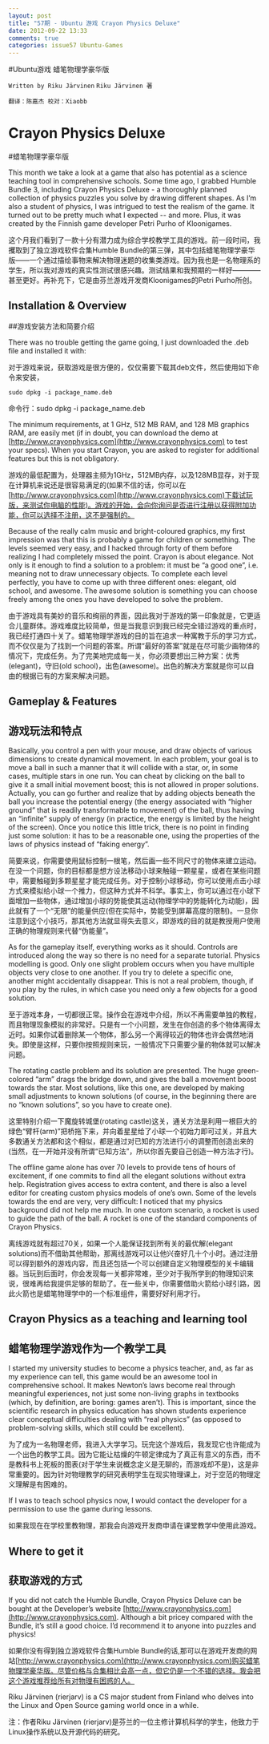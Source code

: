 ```yaml
---
layout: post
title: "57期 - Ubuntu 游戏 Crayon Physics Deluxe"
date: 2012-09-22 13:33
comments: true
categories: issue57 Ubuntu-Games
---
```


#Ubuntu游戏 蜡笔物理学豪华版

`Written by Riku Järvinen`
`Riku Järvinen 著`

`翻译：陈嘉杰 校对：Xiaobb`

# Crayon Physics Deluxe

#蜡笔物理学豪华版

This month we take a look at a game that also has potential as a science teaching tool in comprehensive schools. Some time ago, I grabbed Humble Bundle 3, including Crayon Physics Deluxe - a thoroughly planned collection of physics puzzles you solve by drawing different shapes. As I’m also a student of physics, I was intrigued to test the realism of the game. It turned out to be pretty much what I expected -- and more. Plus, it was created by the Finnish game developer Petri Purho of Kloonigames.

这个月我们看到了一款十分有潜力成为综合学校教学工具的游戏。前一段时间，我攫取到了独立游戏软件合集Humble Bundle的第三弹，其中包括蜡笔物理学豪华版——一个通过描绘事物来解决物理迷题的收集类游戏。因为我也是一名物理系的学生，所以我对游戏的真实性测试很感兴趣。测试结果和我预期的一样好————甚至更好。再补充下，它是由芬兰游戏开发商Kloonigames的Petri Purho所创。

## Installation & Overview

##游戏安装方法和简要介绍

There was no trouble getting the game going, I just downloaded the .deb file and installed it with:

对于游戏来说，获取游戏是很方便的，仅仅需要下载其deb文件，然后使用如下命令来安装，

    sudo dpkg -i package_name.deb

命令行：sudo dpkg -i package_name.deb

The minimum requirements, at 1 GHz, 512 MB RAM, and 128 MB graphics RAM, are easily met (if in doubt, you can download the demo at [http://www.crayonphysics.com](http://www.crayonphysics.com) to test your specs). When you start Crayon, you are asked to register for additional features but this is not obligatory.

游戏的最低配置为，处理器主频为1GHz，512MB内存，以及128MB显存，对于现在计算机来说还是很容易满足的(如果不信的话，你可以在[http://www.crayonphysics.com](http://www.crayonphysics.com)下载试玩版，来测试你电脑的性能)。游戏的开始，会向你询问是否进行注册以获得附加功能，你可以选择不注册，这不是强制的。

Because of the really calm music and bright-coloured graphics, my first impression was that this is probably a game for children or something. The levels seemed very easy, and I hacked through forty of them before realizing I had completely missed the point. Crayon is about elegance. Not only is it enough to find a solution to a problem: it must be “a good one”, i.e. meaning not to draw unnecessary objects. To complete each level perfectly, you have to come up with three different ones: elegant, old school, and awesome. The awesome solution is something you can choose freely among the ones you have developed to solve the problem. 

由于游戏具有美妙的音乐和绚丽的界面，因此我对于游戏的第一印象就是，它更适合儿童群体。游戏难度比较简单，但是当我意识到我已经完全错过游戏的重点时，我已经打通四十关了。蜡笔物理学游戏的目的旨在追求一种寓教于乐的学习方式，而不仅仅是为了找到一个问题的答案。所谓“最好的答案”就是在尽可能少画物体的情况下，完成任务。为了完美地完成每一关，你必须要想出三种方案：优秀(elegant)，守旧(old school)，出色(awesome)。出色的解决方案就是你可以自由的根据已有的方案来解决问题。

## Gameplay & Features

## 游戏玩法和特点

Basically, you control a pen with your mouse, and draw objects of various dimensions to create dynamical movement. In each problem, your goal is to move a ball in such a manner that it will collide with a star, or, in some cases, multiple stars in one run. You can cheat by clicking on the ball to give it a small initial movement boost; this is not allowed in proper solutions. Actually, you can go further and realize that by adding objects beneath the ball you increase the potential energy (the energy associated with “higher ground” that is readily transformable to movement) of the ball, thus having an “infinite” supply of energy (in practice, the energy is limited by the height of the screen). Once you notice this little trick, there is no point in finding just some solution: it has to be a reasonable one, using the properties of the laws of physics instead of “faking energy”. 

简要来说，你需要使用鼠标控制一根笔，然后画一些不同尺寸的物体来建立运动。在没一个问题，你的目标都是想方设法移动小球来触碰一颗星星，或者在某些问题中，需要触碰到多颗星星才能完成任务。对于控制小球移动，你可以使用点击小球方式来模拟给小球一个推力，但这种方式并不科学。事实上，你可以通过在小球下面增加一些物体，通过增加小球的势能使其运动(物理学中的势能转化为动能)，因此就有了一个“无限”的能量供应(但在实际中，势能受到屏幕高度的限制)。一旦你注意到这个小技巧，那其他方法就显得失去意义，即游戏的目的就是教授用户使用正确的物理规则来代替“伪能量”。

As for the gameplay itself, everything works as it should. Controls are introduced along the way so there is no need for a separate tutorial. Physics modelling is good. Only one slight problem occurs when you have multiple objects very close to one another. If you try to delete a specific one, another might accidentally disappear. This is not a real problem, though, if you play by the rules, in which case you need only a few objects for a good solution.

至于游戏本身，一切都很正常。操作会在游戏中介绍，所以不再需要单独的教程，而且物理现象模拟的非常好。只是有一个小问题，发生在你创造的多个物体离得太近时。如果你试着删除某一个物体，那么另一个离得较近的物体也许会偶然地消失。即使是这样，只要你按照规则来玩，一般情况下只需要少量的物体就可以解决问题。

The rotating castle problem and its solution are presented. The huge green-colored “arm” drags the bridge down, and gives the ball a movement boost towards the star. Most solutions, like this one, are developed by making small adjustments to known solutions (of course, in the beginning there are no “known solutions”, so you have to create one). 

这里特别介绍一下魔旋转城堡(rotating castle)这关，通关方法是利用一根巨大的绿色“臂杆(arm)”把桥拖下来，并向着星星给了小球一个初始力即可过关，并且大多数通关方法都和这个相似，都是通过对已知的方法进行小的调整而创造出来的(当然，在一开始并没有所谓“已知方法”，所以你首先要自己创造一种方法才行)。

The offline game alone has over 70 levels to provide tens of hours of excitement, if one commits to find all the elegant solutions without extra help. Registration gives access to extra content, and there is also a level editor for creating custom physics models of one’s own. Some of the levels towards the end are very, very difficult: I noticed that my physics background did not help me much.  In one custom scenario, a rocket is used to guide the path of the ball. A rocket is one of the standard components of Crayon Physics.

离线游戏就有超过70关，如果一个人能保证找到所有关的最优解(elegant solutions)而不借助其他帮助，那离线游戏可以让他兴奋好几十个小时。通过注册可以得到额外的游戏内容，而且还包括一个可以创建自定义物理模型的关卡编辑器。当玩到后面时，你会发现每一关都非常难，至少对于我所学到的物理知识来说，很难再给我提供足够的帮助了。在一些关中，你需要借助火箭给小球引路，因此火箭也是蜡笔物理学中的一个标准组件，需要好好利用才行。

## Crayon Physics as a teaching and learning tool

## 蜡笔物理学游戏作为一个教学工具

I started my university studies to become a physics teacher, and, as far as my experience can tell, this game would be an awesome tool in comprehensive school. It makes Newton’s laws become real through meaningful experiences, not just some non-living graphs in textbooks (which, by definition, are boring: games aren’t). This is important, since the scientific research in physics education has shown students experience clear conceptual difficulties dealing with “real physics” (as opposed to problem-solving skills, which still could be excellent).

为了成为一名物理老师，我进入大学学习。玩完这个游戏后，我发现它也许能成为一个出色的教学工具。因为它能让枯燥的牛顿定律成为了真正有意义的东西，而不是教科书上死板的图表(对于学生来说概念定义是无聊的，而游戏却不是)，这是非常重要的。因为针对物理教学的研究表明学生在现实物理课上，对于空范的物理定义理解是有困难的。


If I was to teach school physics now, I would contact the developer for a permission to use the game during lessons.

如果我现在在学校里教物理，那我会向游戏开发商申请在课堂教学中使用此游戏。

## Where to get it

## 获取游戏的方式

If you did not catch the Humble Bundle, Crayon Physics Deluxe can be bought at the Developer’s website [http://www.crayonphysics.com](http://www.crayonphysics.com). Although a bit pricey compared with the Bundle, it’s still a good choice. I’d recommend it to anyone into puzzles and physics!

如果你没有得到独立游戏软件合集Humble Bundle的话,那可以在游戏开发商的网站[http://www.crayonphysics.com](http://www.crayonphysics.com)购买蜡笔物理学豪华版。尽管价格与合集相比会高一点，但它仍是一个不错的选择。我会把这个游戏推荐给所有对物理有困惑的人。

Riku Järvinen (rierjarv) is a CS major student from Finland who delves into the Linux and Open Source gaming world once in a while.

注：作者Riku Järvinen (rierjarv)是芬兰的一位主修计算机科学的学生，他致力于Linux操作系统以及开源代码的研究。

